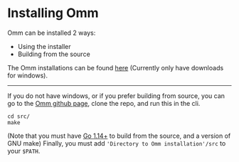 # Installing Omm

Omm can be installed 2 ways:

- Using the installer
- Building from the source

The Omm installations can be found [here](http://omm.zone/downloads.php) (Currently only have downloads for windows).

---

If you do not have windows, or if you prefer building from source, you can go to the [Omm github page](https://github.com/Ankizle/Omm), clone the repo, and run this in the cli.
```
cd src/
make
```
(Note that you must have [Go 1.14+](https://golang.org/doc/go1.14) to build from the source, and a version of GNU make)
Finally, you must add `'Directory to Omm installation'/src` to your `$PATH`.
